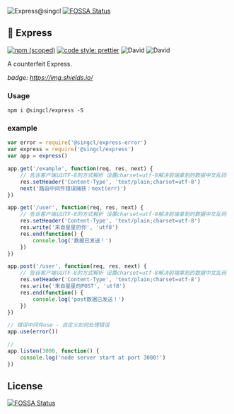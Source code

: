 ![Express@singcl](./src/img/express.jpg)
[![FOSSA Status](https://app.fossa.io/api/projects/git%2Bgithub.com%2Fsingcl%2Fexpress.svg?type=shield)](https://app.fossa.io/projects/git%2Bgithub.com%2Fsingcl%2Fexpress?ref=badge_shield)
## 🐠 Express
[![npm (scoped)](https://img.shields.io/npm/v/@singcl/express.svg?style=flat-square)](https://www.npmjs.com/package/@singcl/promise)
[![code style: prettier](https://img.shields.io/badge/code_style-prettier-10de6e.svg?style=flat-square)](https://github.com/prettier/prettier)
![David](https://img.shields.io/david/dev/singcl/express.svg?style=flat-square)
![David](https://img.shields.io/david/singcl/express.svg?style=flat-square)

A counterfeit Express.

*badge: https://img.shields.io/*


### Usage
`npm i @singcl/express -S`

### example
```js
var error = require('@singcl/express-error')
var express = require('@singcl/express')
var app = express()

app.get('/example', function(req, res, next) {
    // 告诉客户端以UTF-8的方式解析 设置charset=utf-8解决前端拿到的数据中文乱码
    res.setHeader('Content-Type', 'text/plain;charset=utf-8')
    next('路由中间件错误捕获：next(err)')
})

app.get('/user', function(req, res, next) {
    // 告诉客户端以UTF-8的方式解析 设置charset=utf-8解决前端拿到的数据中文乱码
    res.setHeader('Content-Type', 'text/plain;charset=utf-8')
    res.write('来自星星的你', 'utf8')
    res.end(function() {
        console.log('数据已发送！')
    })
})

app.post('/user', function(req, res, next) {
    // 告诉客户端以UTF-8的方式解析 设置charset=utf-8解决前端拿到的数据中文乱码
    res.setHeader('Content-Type', 'text/plain;charset=utf-8')
    res.write('来自星星的POST', 'utf8')
    res.end(function() {
        console.log('post数据已发送！')
    })
})

// 错误中间件use - 自定义如何处理错误
app.use(error())

//
app.listen(3000, function() {
    console.log('node server start at port 3000!')
})
```

## License
[![FOSSA Status](https://app.fossa.io/api/projects/git%2Bgithub.com%2Fsingcl%2Fexpress.svg?type=large)](https://app.fossa.io/projects/git%2Bgithub.com%2Fsingcl%2Fexpress?ref=badge_large)